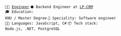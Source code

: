 <code>👨‍🔬 [Engineer](https://www.linkedin.com/in/maksym-shenderuk/)</code>
<code>⬢ Backend Engineer at [LP-CRM](https://lp-crm.biz/)</code>
</br>
<code>🎓 Education: KNU / Master Degree</code>
<code>👷 Speciality: Software engineer</code>
</br>
<code>🧑‍💻 Languages: JavaScript, C#</code>
<code>📦 Tech stack: Node.js, .NET, PostgreSQL</code>
